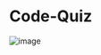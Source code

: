 # Code-Quiz
![image](https://user-images.githubusercontent.com/71196559/104111031-57232500-52a3-11eb-80b3-440747e60fbb.png)

